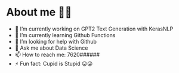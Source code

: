 # About me 👻👻




- 🔭 I’m currently working on GPT2 Text Generation with KerasNLP
- 🌱 I’m currently learning Github Functions
- 🤔 I’m looking for help with Github
- 💬 Ask me about Data Science
- 📫 How to reach me: 7620######
- ⚡ Fun fact: Cupid is Stupid 😜😜

